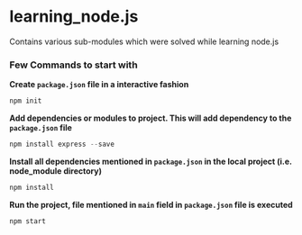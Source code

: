 # learning_node.js
Contains various sub-modules which were solved while learning node.js

### Few Commands to start with

**Create `package.json` file in a interactive fashion**
~~~javascript
npm init
~~~

**Add dependencies or modules to project. This will add dependency to the `package.json` file**
~~~javascript
npm install express --save
~~~

**Install all dependencies mentioned in `package.json` in the local project (i.e. node_module directory)**
~~~javascript
npm install
~~~

**Run the project, file mentioned in `main` field in `package.json` file is executed**
~~~javascript
npm start
~~~
